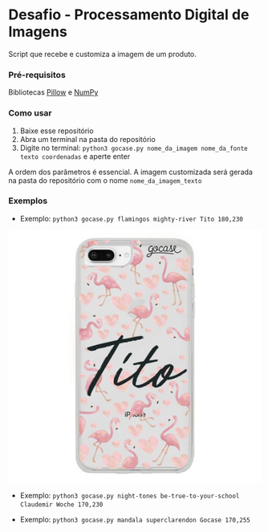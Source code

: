 # Desafio - Processamento Digital de Imagens

Script que recebe e customiza a imagem de um produto.

### Pré-requisitos

Bibliotecas [Pillow](https://pillow.readthedocs.io/en/stable/ "Pillow docs") e [NumPy](https://numpy.org/ "Numpy Homepage")

### Como usar

1. Baixe esse repositório
2. Abra um terminal na pasta do repositório
3. Digite no terminal: `python3 gocase.py nome_da_imagem nome_da_fonte texto coordenadas` e aperte enter

A ordem dos parâmetros é essencial.
A imagem customizada será gerada na pasta do repositório com o nome `nome_da_imagem_texto`

### Exemplos

* Exemplo: `python3 gocase.py flamingos mighty-river Tito 180,230`

![alt text](Exemplos/flamingos_Tito.jpg "Exemplo 1")


* Exemplo: `python3 gocase.py night-tones be-true-to-your-school Claudemir Woche 170,230` 

* Exemplo: `python3 gocase.py mandala superclarendon Gocase 170,255`

